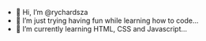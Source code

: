- 👋 Hi, I’m @rychardsza
- 👀 I’m just trying having fun while learning how to code...
- 🌱 I’m currently learning HTML, CSS and Javascript...


<!---
rychardsza/rychardsza is a ✨ special ✨ repository because its `README.md` (this file) appears on your GitHub profile.
You can click the Preview link to take a look at your changes.
--->
